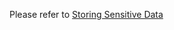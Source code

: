 Please refer to [Storing Sensitive Data](http://www.jetbrains.org/intellij/sdk/docs/basics/persisting_sensitive_data.html)